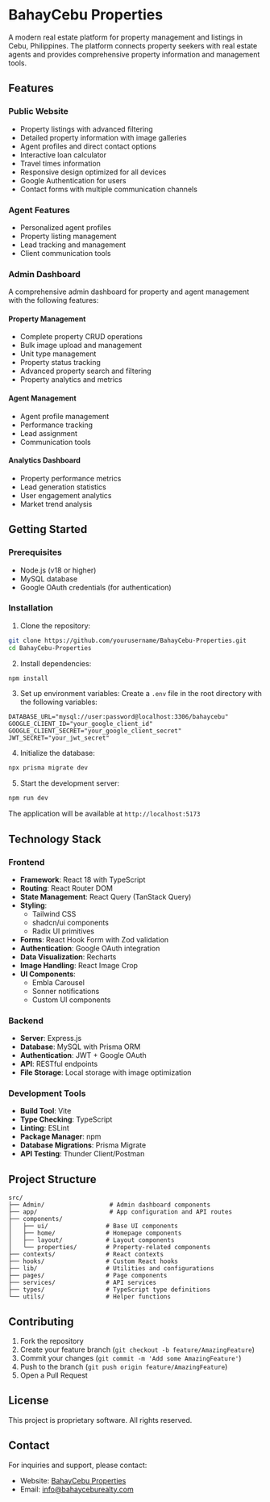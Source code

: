 # BahayCebu Properties

A modern real estate platform for property management and listings in Cebu, Philippines. The platform connects property seekers with real estate agents and provides comprehensive property information and management tools.

## Features

### Public Website
- Property listings with advanced filtering
- Detailed property information with image galleries
- Agent profiles and direct contact options
- Interactive loan calculator
- Travel times information
- Responsive design optimized for all devices
- Google Authentication for users
- Contact forms with multiple communication channels

### Agent Features
- Personalized agent profiles
- Property listing management
- Lead tracking and management
- Client communication tools

### Admin Dashboard
A comprehensive admin dashboard for property and agent management with the following features:

#### Property Management
- Complete property CRUD operations
- Bulk image upload and management
- Unit type management
- Property status tracking
- Advanced property search and filtering
- Property analytics and metrics

#### Agent Management
- Agent profile management
- Performance tracking
- Lead assignment
- Communication tools

#### Analytics Dashboard
- Property performance metrics
- Lead generation statistics
- User engagement analytics
- Market trend analysis

## Getting Started

### Prerequisites
- Node.js (v18 or higher)
- MySQL database
- Google OAuth credentials (for authentication)

### Installation

1. Clone the repository:
```bash
git clone https://github.com/yourusername/BahayCebu-Properties.git
cd BahayCebu-Properties
```

2. Install dependencies:
```bash
npm install
```

3. Set up environment variables:
Create a `.env` file in the root directory with the following variables:
```env
DATABASE_URL="mysql://user:password@localhost:3306/bahaycebu"
GOOGLE_CLIENT_ID="your_google_client_id"
GOOGLE_CLIENT_SECRET="your_google_client_secret"
JWT_SECRET="your_jwt_secret"
```

4. Initialize the database:
```bash
npx prisma migrate dev
```

5. Start the development server:
```bash
npm run dev
```

The application will be available at `http://localhost:5173`

## Technology Stack

### Frontend
- **Framework**: React 18 with TypeScript
- **Routing**: React Router DOM
- **State Management**: React Query (TanStack Query)
- **Styling**: 
  - Tailwind CSS
  - shadcn/ui components
  - Radix UI primitives
- **Forms**: React Hook Form with Zod validation
- **Authentication**: Google OAuth integration
- **Data Visualization**: Recharts
- **Image Handling**: React Image Crop
- **UI Components**:
  - Embla Carousel
  - Sonner notifications
  - Custom UI components

### Backend
- **Server**: Express.js
- **Database**: MySQL with Prisma ORM
- **Authentication**: JWT + Google OAuth
- **API**: RESTful endpoints
- **File Storage**: Local storage with image optimization

### Development Tools
- **Build Tool**: Vite
- **Type Checking**: TypeScript
- **Linting**: ESLint
- **Package Manager**: npm
- **Database Migrations**: Prisma Migrate
- **API Testing**: Thunder Client/Postman

## Project Structure

```
src/
├── Admin/                  # Admin dashboard components
├── app/                    # App configuration and API routes
├── components/
│   ├── ui/                # Base UI components
│   ├── home/              # Homepage components
│   ├── layout/            # Layout components
│   └── properties/        # Property-related components
├── contexts/              # React contexts
├── hooks/                 # Custom React hooks
├── lib/                   # Utilities and configurations
├── pages/                 # Page components
├── services/              # API services
├── types/                 # TypeScript type definitions
└── utils/                 # Helper functions
```

## Contributing

1. Fork the repository
2. Create your feature branch (`git checkout -b feature/AmazingFeature`)
3. Commit your changes (`git commit -m 'Add some AmazingFeature'`)
4. Push to the branch (`git push origin feature/AmazingFeature`)
5. Open a Pull Request

## License

This project is proprietary software. All rights reserved.

## Contact

For inquiries and support, please contact:
- Website: [BahayCebu Properties](https://bahayceburealty.com)
- Email: info@bahayceburealty.com

